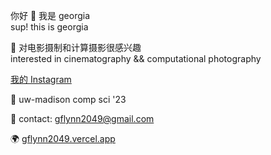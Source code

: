 你好 👋 我是 georgia  
sup! this is georgia  

👀 对电影摄制和计算摄影很感兴趣  
interested in cinematography && computational photography

<a href="https://www.instagram.com/gflynn2049/">我的 Instagram</a>

🏫 uw-madison comp sci '23 

📧 contact: gflynn2049@gmail.com  

🌍 [gflynn2049.vercel.app](https://gflynn2049.vercel.app/)

<!---
gflynn1024/gflynn1024 is a ✨ special ✨ repository because its `README.md` (this file) appears on your GitHub profile.
You can click the Preview link to take a look at your changes.
--->
